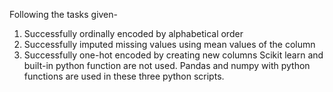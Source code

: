 Following the tasks given-
1) Successfully ordinally encoded by alphabetical order
2) Successfully imputed missing values using mean values of the column
3) Successfully one-hot encoded by creating new columns
Scikit learn and built-in python function are not used.
Pandas and numpy with python functions are used in these three python scripts.  
